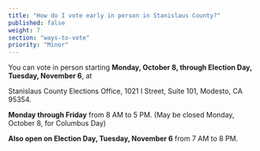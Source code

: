 ```yaml
---
title: "How do I vote early in person in Stanislaus County?"
published: false
weight: 7
section: "ways-to-vote"
priority: "Minor"
---
```


You can vote in person starting **Monday, October 8, through Election Day, Tuesday, November 6**, at  

Stanislaus County Elections Office, 1021 I Street, Suite 101, Modesto, CA 95354.  

**Monday through Friday** from 8 AM to 5 PM. (May be closed Monday, October 8, for Columbus Day)

**Also open on Election Day, Tuesday, November 6** from 7 AM to 8 PM.  
